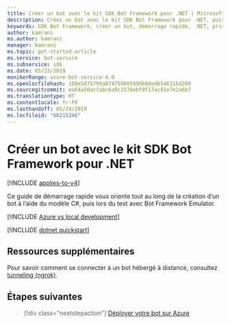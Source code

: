 ```yaml
---
title: Créer un bot avec le kit SDK Bot Framework pour .NET | Microsoft Docs
description: Créez un bot avec le kit SDK Bot Framework pour .NET, puissant framework de construction de bot.
keywords: SDK Bot Framework, créer un bot, démarrage rapide, .NET, prise en main, bien démarrer, bot C#
author: kamrani
ms.author: kamrani
manager: kamrani
ms.topic: get-started-article
ms.service: bot-service
ms.subservice: sdk
ms.date: 05/23/2019
monikerRange: azure-bot-service-4.0
ms.openlocfilehash: 100e5075799a074759005999b0ded6546316d209
ms.sourcegitcommit: ea64a56acfabc6a9c1576ebf9f17ac81e7e2a6b7
ms.translationtype: HT
ms.contentlocale: fr-FR
ms.lasthandoff: 05/24/2019
ms.locfileid: "66215246"
---
```

# <a name="create-a-bot-with-the-bot-framework-sdk-for-net"></a>Créer un bot avec le kit SDK Bot Framework pour .NET

[!INCLUDE [applies-to-v4](../includes/applies-to.md)]

Ce guide de démarrage rapide vous oriente tout au long de la création d’un bot à l’aide du modèle C#, puis lors du test avec Bot Framework Emulator.

[!INCLUDE [Azure vs local development](~/includes/snippet-quickstart-paths.md)]

[!INCLUDE [dotnet quickstart](~/includes/quickstart-dotnet.md)]

## <a name="additional-resources"></a>Ressources supplémentaires

Pour savoir comment se connecter à un bot hébergé à distance, consultez [tunneling (ngrok)](https://github.com/Microsoft/BotFramework-Emulator/wiki/Tunneling-(ngrok)).

## <a name="next-steps"></a>Étapes suivantes

> [!div class="nextstepaction"]
> [Déployer votre bot sur Azure](../bot-builder-deploy-az-cli.md)

